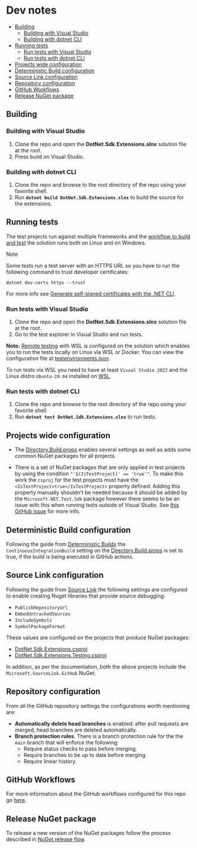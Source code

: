 # Dev notes

- [Building](#building)
  - [Building with Visual Studio](#building-with-visual-studio)
  - [Building with dotnet CLI](#building-with-dotnet-cli)
- [Running tests](#running-tests)
  - [Run tests with Visual Studio](#run-tests-with-visual-studio)
  - [Run tests with dotnet CLI](#run-tests-with-dotnet-cli)
- [Projects wide configuration](#projects-wide-configuration)
- [Deterministic Build configuration](#deterministic-build-configuration)
- [Source Link configuration](#source-link-configuration)
- [Repository configuration](#repository-configuration)
- [GitHub Workflows](#github-workflows)
- [Release NuGet package](#release-nuget-package)

## Building

### Building with Visual Studio

1) Clone the repo and open the **DotNet.Sdk.Extensions.slnx** solution file at the root.
2) Press build on Visual Studio.

### Building with dotnet CLI

1) Clone the repo and browse to the root directory of the repo using your favorite shell.
2) Run **`dotnet build DotNet.Sdk.Extensions.slnx`** to build the source for the extensions.

## Running tests

The test projects run against multiple frameworks and the [workflow to build and test](/.github/workflows/nuget-publish.yml) the solution runs both on Linux and on Windows.

> [!NOTE]
>
> Some tests run a test server with an HTTPS URL so you have to run the following command to trust developer certificates:
>
> ```
> dotnet dev-certs https --trust
> ```
>
> For more info see [Generate self-signed certificates with the .NET CLI](https://docs.microsoft.com/en-us/dotnet/core/additional-tools/self-signed-certificates-guide).

### Run tests with Visual Studio

1) Clone the repo and open the **DotNet.Sdk.Extensions.slnx** solution file at the root.
2) Go to the test explorer in Visual Studio and run tests.

**Note:** [Remote testing](https://docs.microsoft.com/en-us/visualstudio/test/remote-testing?view=vs-2022) with WSL is configured on the solution which enables you to run the tests locally on Linux via WSL or Docker. You can view the configuration file at [testenvironments.json](/testenvironments.json).

To run tests via WSL you need to have at least `Visual Studio 2022` and the Linux distro `Ubuntu-20.04` installed on [WSL](https://docs.microsoft.com/en-us/windows/wsl/install).

### Run tests with dotnet CLI

1) Clone the repo and browse to the root directory of the repo using your favorite shell.
2) Run **`dotnet test DotNet.Sdk.Extensions.slnx`** to run tests.

## Projects wide configuration

- The [Directory.Build.props](/Directory.Build.props) enables several settings as well as adds some common NuGet packages for all projects.

- There is a set of NuGet packages that are only applied in test projects by using the condition `"'$(IsTestProject)' == 'true'"`. To make this work the `csproj` for the test projects must have the `<IsTestProject>true</IsTestProject>` property defined. Adding this property manually shouldn't be needed because it should be added by the `Microsoft.NET.Test.Sdk` package however there seems to be an issue with this when running tests outside of Visual Studio. See [this GitHub issue](https://github.com/dotnet/sdk/issues/3790#issuecomment-1100773198) for more info.

## Deterministic Build configuration

Following the guide from [Deterministic Builds](https://github.com/clairernovotny/DeterministicBuilds) the `ContinuousIntegrationBuild` setting on the [Directory.Build.props](/Directory.Build.props) is set to true, if the build is being executed in GitHub actions.

## Source Link configuration

Following the guide from [Source Link](https://github.com/dotnet/sourcelink) the following settings are configured to enable creating Nuget libraries that provide source debugging:

- `PublishRepositoryUrl`
- `EmbedUntrackedSources`
- `IncludeSymbols`
- `SymbolPackageFormat`

These values are configured on the projects that produce NuGet packages:

- [DotNet.Sdk.Extensions.csproj](/src/DotNet.Sdk.Extensions/DotNet.Sdk.Extensions.csproj)
- [DotNet.Sdk.Extensions.Testing.csproj](/src/DotNet.Sdk.Extensions.Testing/DotNet.Sdk.Extensions.Testing.csproj)

In addition, as per the documentation, both the above projects include the `Microsoft.SourceLink.GitHub` NuGet.

## Repository configuration

From all the GitHub repository settings the configurations worth mentioning are:

- **Automatically delete head branches** is enabled: after pull requests are merged, head branches are deleted automatically.
- **Branch protection rules**. There is a branch protection rule for the the `main` branch that will enforce the following:
  - Require status checks to pass before merging.
  - Require branches to be up to date before merging.
  - Require linear history.

## GitHub Workflows

For more information about the GitHub workflows configured for this repo go [here](/docs/dev-notes/workflows/README.md).

## Release NuGet package

To release a new version of the NuGet packages follow the process described in [NuGet release flow](/docs/dev-notes/workflows/nuget-release-flow.md).
